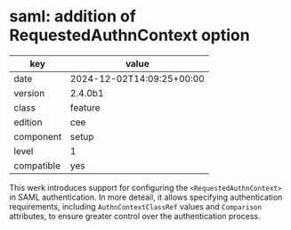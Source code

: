 [//]: # (werk v2)
# saml: addition of RequestedAuthnContext option

key        | value
---------- | ---
date       | 2024-12-02T14:09:25+00:00
version    | 2.4.0b1
class      | feature
edition    | cee
component  | setup
level      | 1
compatible | yes

This werk introduces support for configuring the `<RequestedAuthnContext>`
in SAML authentication. In more deteail, it allows specifying authentication
requirements, including `AuthnContextClassRef` values and `Comparison`
attributes, to ensure greater control over the authentication process.
